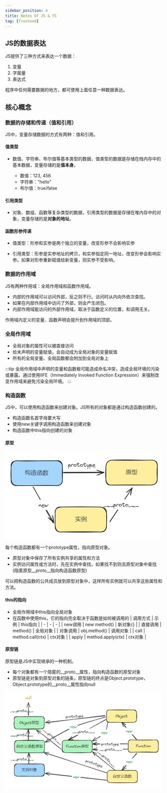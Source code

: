 ```yaml
---
sidebar_position: 4
title: Notes Of JS & TS
tag: [frontend]
---
```


## JS的数据表达

JS提供了三种方式来表达一个数据：

1. 变量
2. 字面量
3. 表达式

程序中任何需要数据的地方，都可使用上面任意一种数据表达。 

## 核心概念

### 数据的存储和传递（值和引用）

JS中，变量存储数据的方式有两种：值和引用。

#### 值类型

- 数值、字符串、布尔值等基本类型的数据，值类型的数据是存储在栈内存中的基本数据，变量存储的是**值本身**。

  - 数值：123, 456
  - 字符串："hello"
  - 布尔值：true/false

#### 引用类型

- 对象、数组、函数等复杂类型的数据，引用类型的数据是存储在堆内存中的对象，变量存储的是**对象的地址**。

#### 函数形参传递

- 值类型：形参和实参是两个独立的变量，改变形参不会影响实参

- 引用类型：形参是实参地址的拷贝，和实参指定同一地址，改变形参会影响实参。如果对形参重新赋值给新变量，则实参不受影响。

### 数据的作用域

JS有两种作用域：全局作用域和函数作用域。

- 内部的作用域可以访问外部，反之则不行。访问时从内向外依次查找。
- 如果在内部作用域中访问了外部，则会产生闭包。
- 内部作用域能访问的外部作用域，取决于函数定义的位置，和调用无关。

作用域内定义的变量、函数声明会提升到作用域的顶部。

### 全局作用域

- 全局对象的属性可以被直接访问
- 给未声明的变量赋值，会自动成为全局对象的变量赋值
- 所有的全局变量、全局函数都会附加到全局对象上

:::tip
全局作用域中声明的变量和函数极可能造成命名冲突，造成全局环境的污染或暴露。通过使用IIFE（Immediately Invoked Function Expression）来强制改变作用域来避免污染全局环境。
:::

### 构造函数

JS中，可以使用构造函数来创建对象。JS所有的对象都是通过构造函数创建的。

- 构造函数名首字母要大写
- 使用new关键字调用构造函数来创建对象
- 构造函数中this指向创建的对象

#### 原型
 ![prototype](./imgs/prototype.png)

每个构造函数都有一个prototype属性，指向原型对象。

- 原型对象中保存了所有实例共享的属性和方法
- 实例访问属性或方法时，先在实例中查找，如果找不到则去原型对象中查找(隐匿原型__proto__指向构造函数原型)

可以把构造函数的公共成员放到原型对象中，这样所有实例就可以共享这些属性和方法。

#### this的指向 

- 全局作用域中this指向全局对象
- 在函数中使用this，它的指向完全取决于函数是如何被调用的
    | 调用方式 | 示例 | this指向 |
    | - | - | - |
    | new调用 | new method() | 新对象{} |
    | 直接调用 | method() | 全局对象 |
    | 对象调用 | obj.method() | 调用对象 |
    | call | method.call(ctx) | ctx对象 |
    | apply | method.apply(ctx) | ctx对象 |

#### 原型链

原型链是JS中实现继承的一种机制。

- 每个对象都有一个隐匿的__proto__属性，指向构造函数的原型对象
- 原型链是对象到原型对象的链条，原型链的终点是Object.prototype，Object.prototype的__proto__属性指向null

 ![prototype_chain](./imgs/prototype_chain.png)




 